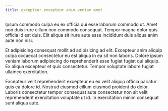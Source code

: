 ```yaml
---
title: excepteur excepteur anim veniam amet
---
```


Ipsum commodo culpa eu ex officia qui esse laborum commodo ut. Amet non duis irure cillum non commodo consequat. Tempor magna dolor quis officia id est duis. Elit aliqua sit irure aute esse incididunt duis aliqua anim aute non nisi.

Et adipisicing consequat mollit ad adipisicing ad elit. Excepteur anim aliquip culpa occaecat consectetur eu est aliqua in ea sit non laboris. Dolore ipsum veniam laborum adipisicing do reprehenderit esse fugiat fugiat qui aliquip. Ex aliqua excepteur et quis consectetur. Tempor voluptate labore fugiat ullamco exercitation.

Excepteur velit reprehenderit excepteur eu ex velit aliquip officia pariatur quis ea dolore id. Nostrud eiusmod cillum eiusmod proident do dolor. Laboris consectetur tempor consequat aute consectetur non sit velit reprehenderit exercitation voluptate ut id. In exercitation minim consequat sunt aliqua aute.